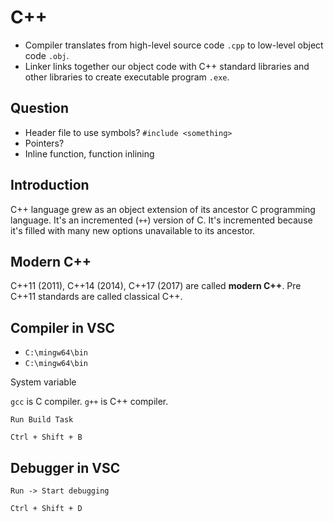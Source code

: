 # C++

- Compiler translates from high-level source code `.cpp` to low-level object code `.obj`.
- Linker links together our object code with C++ standard libraries and other libraries to create executable program `.exe`.

## Question

- Header file to use symbols? `#include <something>`
- Pointers?
- Inline function, function inlining

## Introduction

C++ language grew as an object extension of its ancestor C programming language. It's an incremented (`++`) version of C. It's incremented because it's filled with many new options unavailable to its ancestor.

## Modern C++

C++11 (2011), C++14 (2014), C++17 (2017) are called **modern C++**. Pre C++11 standards are called classical C++.

## Compiler in VSC

- `C:\mingw64\bin`
- `C:\mingw64\bin`

System variable

`gcc` is C compiler. `g++` is C++ compiler.

`Run Build Task`

`Ctrl + Shift + B`

## Debugger in VSC

`Run -> Start debugging`

`Ctrl + Shift + D`